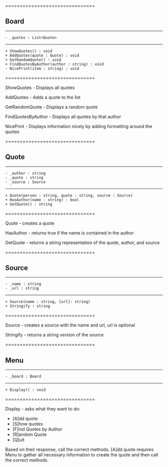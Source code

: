
===============================

## Board

-------------------------------
    - _quotes : List<Quote> 
-------------------------------
    + ShowQuotes() : void
    + AddQuotes(quote : Quote) : void
    + GetRandomQuote() : void
    + FindQuotesByAuthor(author : string) : void
    - NicePrint(item : string) : void
===============================

ShowQuotes - Displays all quotes

AddQuotes - Adds a quote to the list

GetRandomQuote - Displays a random quote

FindQuotesByAuthor - Displays all quotes by that author

NicePrint - Displays information nicely by adding formatting around the quotes


===============================

## Quote

-------------------------------
    - _author : string 
    - _quote : string 
    - _source : Source 
-------------------------------
    + Quote(person : string, quote : string, source : Source)
    + HasAuthor(name : string) : bool
    + GetQuote() : string
===============================

Quote - creates a quote

HasAuthor - returns true if the name is contained in the author

GetQuote - returns a string representation of the quote, author, and source


===============================

## Source

-------------------------------
    - _name : string 
    - _url : string 
-------------------------------
    + Source(name : string, [url]: string)
    + Stringify : string
===============================

Source - creates a source with the name and url, url is optional

Stringify - returns a string version of the source

===============================

## Menu

-------------------------------
    - _board : Board 
-------------------------------
    + Display() : void
===============================

Display - asks what they want to do:
 
* [A]dd quote:
* [S]how quotes
* [F]ind Quotes by Author
* [R]andom Quote
* [Q]uit

Based on their response, call the correct methods. [A]dd quote requires Menu to gather all necessary information to create the quote and then call the correct methods.